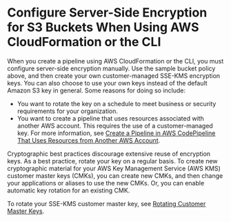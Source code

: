 # Configure Server\-Side Encryption for S3 Buckets When Using AWS CloudFormation or the CLI<a name="S3-rotate-customer-key"></a>

When you create a pipeline using AWS CloudFormation or the CLI, you must configure server\-side encryption manually\. Use the sample bucket policy above, and then create your own customer\-managed SSE\-KMS encryption keys\. You can also choose to use your own keys instead of the default Amazon S3 key in general\. Some reasons for doing so include:
+ You want to rotate the key on a schedule to meet business or security requirements for your organization\.
+ You want to create a pipeline that uses resources associated with another AWS account\. This requires the use of a customer\-managed key\. For more information, see [Create a Pipeline in AWS CodePipeline That Uses Resources from Another AWS Account](pipelines-create-cross-account.md)\. 

Cryptographic best practices discourage extensive reuse of encryption keys\. As a best practice, rotate your key on a regular basis\. To create new cryptographic material for your AWS Key Management Service \(AWS KMS\) customer master keys \(CMKs\), you can create new CMKs, and then change your applications or aliases to use the new CMKs\. Or, you can enable automatic key rotation for an existing CMK\. 

To rotate your SSE\-KMS customer master key, see [Rotating Customer Master Keys](http://docs.aws.amazon.com/kms/latest/developerguide/rotate-keys.html)\. 